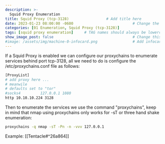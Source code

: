 ```yaml
---
description: >-
  Squid Proxy Enumeration
title: Squid Proxy (tcp-3128)                 # Add title here
date: 2023-01-23 08:00:00 -0600                           # Change the date to match completion date
categories: [01 Enumeration, Squid Proxy (tcp-3128)]                     # Change Templates to Writeup
tags: [squid proxy enumeration]     # TAG names should always be lowercase; replace template with writeup, and add relevant tags
show_image_post: false                                    # Change this to true
#image: /assets/img/machine-0-infocard.png                # Add infocard image here for post preview image
---
```

If a Squid Proxy is enabled we can configure our proxychains to enumerate services behind port tcp-3128, all we need to do is configure the /etc/proxychains.conf file as follows:

```bash
[ProxyList]
# add proxy here ...
# meanwile
# defaults set to "tor"
#socks4         127.0.0.1 1080
http 10.10.10.224 3128
```

Then to enumerate the services we use the command "proxychains", keep in mind that nmap using proxychains only works for -sT or three hand shake enumeration:
```bash
proxychains -q nmap -sT -Pn -n -vvv 127.0.0.1
```
Example:
[[Tentacle#^26a864]]
